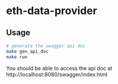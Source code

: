# eth-data-provider

## Usage

```bash
# generate the swagger api doc
make gen_api_doc
make run
```

You should be able to access the api doc at http://localhost:8080/swagger/index.html
